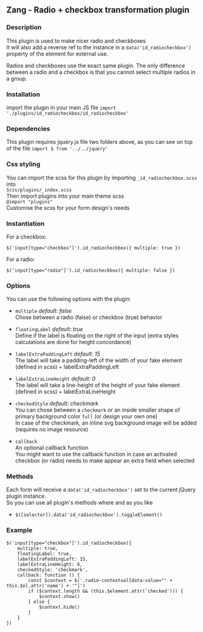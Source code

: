 ## Zang - Radio + checkbox transformation plugin

###  Description

This plugin is used to make nicer radio and checkboxes  
It will also add a reverse ref to the instance in a ```data('id_radiocheckbox')``` property of the element for external use.

Radios and checkboxes use the exact same plugin. 
The only difference between a radio and a checkbox is that you cannot select multiple radios in a group.


###  Installation
import the plugin in your main JS file
```import './plugins/id_radiocheckbox/id_radiocheckbox'```

###  Dependencies
This plugin requires jquery.js file two folders above, as you can see on top of the file
```import $ from '../../jquery'```

### Css styling
You can import the scss for this plugin by importing ```_id_radiocheckbox.scss``` into   
```Scss/plugins/_index.scss```  
Then import plugins into your main theme scss    
```@import "plugins"```  
Customise the scss for your form design's needs

###  Instantiation
For a checkbox:
```
$('input[type="checkbox"]').id_radiocheckbox({ multiple: true })
```
For a radio:
```
$('input[type="radio"]').id_radiocheckbox({ multiple: false })
```

###  Options
You can use the following options with the plugin:
- ``` multiple ```  *default: false*  
Chose between a radio (false) or checkbox (true) behavior
- ``` floatingLabel ``` *default: true*  
Define if the label is floating on the right of the input (extra styles calculations are done for height concordance)
- ```labelExtraPaddingLeft``` *default: 15*  
The label will take a padding-left of the width of your fake element (defined in scss) + labelExtraPaddingLeft
- ```labelExtraLineHeight``` *default: 0*  
The label will take a line-height of the height of your fake element (defined in scss) + labelExtraLineHeight
- ```checkedStyle``` *default: checkmark*  
You can chose between a ```checkmark``` or an inside smaller shape of primary background color ```full``` (or design your own one)  
In case of the checkmark, an inline svg background image will be added (requires no image resource)
  
- ```callback```  
An optional callback function  
You might want to use the callback function in case an activated checkbox (or radio) needs to make appear an extra field when selected

###  Methods
Each form will receive a ```data('id_radiocheckbox')``` set to the current jQuery plugin instance.  
So you can use all plugin's methods where and as you like
- ```$([selector]).data('id_radiocheckbox').toggleElement()```

###  Example
```
$('input[type="checkbox"]').id_radiocheckbox({
    multiple: true,
    floatingLabel: true,
    labelExtraPaddingLeft: 15,
    labelExtraLineHeight: 6,
    checkedStyle: 'checkmark',
    callback: function () {
        const $context = $('.radio-contextual[data-value="' + this.$el.attr('name') + '"]')
        if ($context.length && (this.$element.attr('checked'))) {
            $context.show()
        } else {
            $context.hide()
        }
    }
})
```
